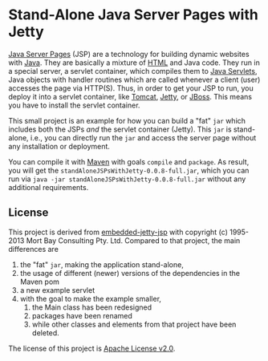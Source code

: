 # Stand-Alone Java Server Pages with Jetty

[Java Server Pages](http://en.wikipedia.org/wiki/JavaServer_Pages) (JSP) are a technology
for building dynamic websites with [Java](http://en.wikipedia.org/wiki/Java_(software_platform)).
They are basically a mixture of [HTML](http://www.w3.org/html/) and Java code.
They run in a special server, a servlet container, which compiles them to
[Java Servlets](http://en.wikipedia.org/wiki/Java_Servlet), Java objects with
handler routines which are called whenever a client (user) accesses the page
via HTTP(S). Thus, in order to get your JSP to run, you deploy it into 
a servlet container, like [Tomcat](http://tomcat.apache.org/),
[Jetty](http://www.eclipse.org/jetty/), or [JBoss](http://www.jboss.org/).
This means you have to install the servlet container.

This small project is an example for how you can build a "fat" `jar`
which includes both the JSPs *and* the servlet container (Jetty).
This `jar` is stand-alone, i.e., you can directly run the `jar`
and access the server page without any installation or deployment.

You can compile it with [Maven](http://maven.apache.org/) with goals
`compile` and `package`. As result, you will get the
`standAloneJSPsWithJetty-0.0.8-full.jar`, which you can run via
`java -jar standAloneJSPsWithJetty-0.0.8-full.jar` without any
additional requirements.

## License

This project is derived from [embedded-jetty-jsp](https://github.com/jetty-project/embedded-jetty-jsp)
with copyright (c) 1995-2013 Mort Bay Consulting Pty. Ltd.
Compared to that project, the main differences are

1. the "fat" `jar`, making the application stand-alone,
2. the usage of different (newer) versions of the dependencies in the Maven pom
3. a new example servlet
4. with the goal to make the example smaller,
    1. the Main class has been redesigned
    2. packages have been renamed
    3. while other classes and elements from that project have been deleted.

The license of this project is
[Apache License v2.0](http://www.opensource.org/licenses/apache2.0.php).